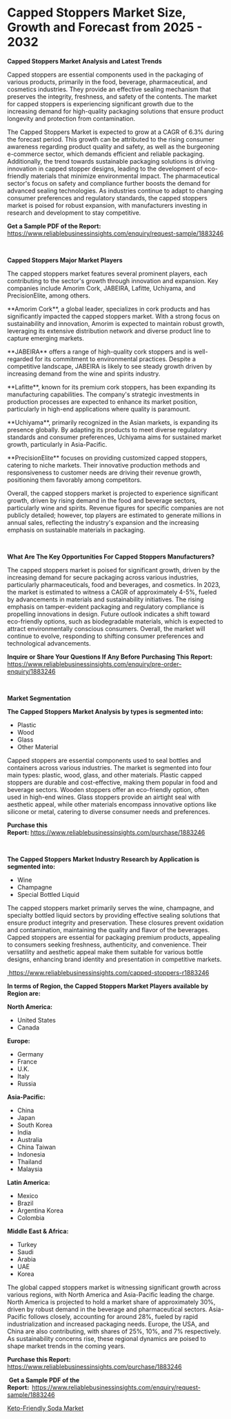 <p><h1>Capped Stoppers Market Size, Growth and Forecast from 2025 - 2032</h1></p><p><strong>Capped Stoppers Market Analysis and Latest Trends</strong></p>
<p><p>Capped stoppers are essential components used in the packaging of various products, primarily in the food, beverage, pharmaceutical, and cosmetics industries. They provide an effective sealing mechanism that preserves the integrity, freshness, and safety of the contents. The market for capped stoppers is experiencing significant growth due to the increasing demand for high-quality packaging solutions that ensure product longevity and protection from contamination.</p><p>The Capped Stoppers Market is expected to grow at a CAGR of 6.3% during the forecast period. This growth can be attributed to the rising consumer awareness regarding product quality and safety, as well as the burgeoning e-commerce sector, which demands efficient and reliable packaging. Additionally, the trend towards sustainable packaging solutions is driving innovation in capped stopper designs, leading to the development of eco-friendly materials that minimize environmental impact. The pharmaceutical sector's focus on safety and compliance further boosts the demand for advanced sealing technologies. As industries continue to adapt to changing consumer preferences and regulatory standards, the capped stoppers market is poised for robust expansion, with manufacturers investing in research and development to stay competitive.</p></p>
<p><strong>Get a Sample PDF of the Report:&nbsp;</strong> <a href="https://www.reliablebusinessinsights.com/enquiry/request-sample/1883246?utm_campaign=3128&utm_medium=2&utm_source=Github&utm_content=ia&utm_term=07042025&utm_id=capped-stoppers">https://www.reliablebusinessinsights.com/enquiry/request-sample/1883246</a></p>
<p>&nbsp;</p>
<p><strong>Capped Stoppers Major Market Players</strong></p>
<p><p>The capped stoppers market features several prominent players, each contributing to the sector's growth through innovation and expansion. Key companies include Amorim Cork, JABEIRA, Lafitte, Uchiyama, and PrecisionElite, among others.</p><p>**Amorim Cork**, a global leader, specializes in cork products and has significantly impacted the capped stoppers market. With a strong focus on sustainability and innovation, Amorim is expected to maintain robust growth, leveraging its extensive distribution network and diverse product line to capture emerging markets.</p><p>**JABEIRA** offers a range of high-quality cork stoppers and is well-regarded for its commitment to environmental practices. Despite a competitive landscape, JABEIRA is likely to see steady growth driven by increasing demand from the wine and spirits industry.</p><p>**Lafitte**, known for its premium cork stoppers, has been expanding its manufacturing capabilities. The company's strategic investments in production processes are expected to enhance its market position, particularly in high-end applications where quality is paramount.</p><p>**Uchiyama**, primarily recognized in the Asian markets, is expanding its presence globally. By adapting its products to meet diverse regulatory standards and consumer preferences, Uchiyama aims for sustained market growth, particularly in Asia-Pacific.</p><p>**PrecisionElite** focuses on providing customized capped stoppers, catering to niche markets. Their innovative production methods and responsiveness to customer needs are driving their revenue growth, positioning them favorably among competitors.</p><p>Overall, the capped stoppers market is projected to experience significant growth, driven by rising demand in the food and beverage sectors, particularly wine and spirits. Revenue figures for specific companies are not publicly detailed; however, top players are estimated to generate millions in annual sales, reflecting the industry's expansion and the increasing emphasis on sustainable materials in packaging.</p></p>
<p>&nbsp;</p>
<p><strong>What Are The Key Opportunities For Capped Stoppers Manufacturers?</strong></p>
<p><p>The capped stoppers market is poised for significant growth, driven by the increasing demand for secure packaging across various industries, particularly pharmaceuticals, food and beverages, and cosmetics. In 2023, the market is estimated to witness a CAGR of approximately 4-5%, fueled by advancements in materials and sustainability initiatives. The rising emphasis on tamper-evident packaging and regulatory compliance is propelling innovations in design. Future outlook indicates a shift toward eco-friendly options, such as biodegradable materials, which is expected to attract environmentally conscious consumers. Overall, the market will continue to evolve, responding to shifting consumer preferences and technological advancements.</p></p>
<p><strong>Inquire or Share Your Questions If Any Before Purchasing This Report:</strong> <a href="https://www.reliablebusinessinsights.com/enquiry/pre-order-enquiry/1883246?utm_campaign=3128&utm_medium=2&utm_source=Github&utm_content=ia&utm_term=07042025&utm_id=capped-stoppers">https://www.reliablebusinessinsights.com/enquiry/pre-order-enquiry/1883246</a></p>
<p>&nbsp;</p>
<p><strong>Market Segmentation</strong></p>
<p><strong>The Capped Stoppers Market Analysis by types is segmented into:</strong></p>
<p><ul><li>Plastic</li><li>Wood</li><li>Glass</li><li>Other Material</li></ul></p>
<p><p>Capped stoppers are essential components used to seal bottles and containers across various industries. The market is segmented into four main types: plastic, wood, glass, and other materials. Plastic capped stoppers are durable and cost-effective, making them popular in food and beverage sectors. Wooden stoppers offer an eco-friendly option, often used in high-end wines. Glass stoppers provide an airtight seal with aesthetic appeal, while other materials encompass innovative options like silicone or metal, catering to diverse consumer needs and preferences.</p></p>
<p><strong>Purchase this Report:&nbsp;</strong><a href="https://www.reliablebusinessinsights.com/purchase/1883246?utm_campaign=3128&utm_medium=2&utm_source=Github&utm_content=ia&utm_term=07042025&utm_id=capped-stoppers">https://www.reliablebusinessinsights.com/purchase/1883246</a></p>
<p>&nbsp;</p>
<p><strong>The Capped Stoppers Market Industry Research by Application is segmented into:</strong></p>
<p><ul><li>Wine</li><li>Champagne</li><li>Special Bottled Liquid</li></ul></p>
<p><p>The capped stoppers market primarily serves the wine, champagne, and specialty bottled liquid sectors by providing effective sealing solutions that ensure product integrity and preservation. These closures prevent oxidation and contamination, maintaining the quality and flavor of the beverages. Capped stoppers are essential for packaging premium products, appealing to consumers seeking freshness, authenticity, and convenience. Their versatility and aesthetic appeal make them suitable for various bottle designs, enhancing brand identity and presentation in competitive markets.</p></p>
<p><a href="https://www.reliablebusinessinsights.com/capped-stoppers-r1883246?utm_campaign=3128&utm_medium=2&utm_source=Github&utm_content=ia&utm_term=07042025&utm_id=capped-stoppers">&nbsp;https://www.reliablebusinessinsights.com/capped-stoppers-r1883246</a></p>
<p><strong>In terms of Region, the Capped Stoppers Market Players available by Region are:</strong></p>
<p>
    <p> <strong> North America: </strong>
        <ul>
            <li>United States</li>
            <li>Canada</li>
        </ul>
        </p> 
    <p> <strong> Europe: </strong>
        <ul>
            <li>Germany</li>
            <li>France</li>
            <li>U.K.</li>
            <li>Italy</li>
            <li>Russia</li>
        </ul>
        </p> 
    <p> <strong> Asia-Pacific: </strong>
        <ul>
            <li>China</li>
            <li>Japan</li>
            <li>South Korea</li>
            <li>India</li>
            <li>Australia</li>
            <li>China Taiwan</li>
            <li>Indonesia</li>
            <li>Thailand</li>
            <li>Malaysia</li>
        </ul>
        </p> 
    <p> <strong> Latin America: </strong>
        <ul>
            <li>Mexico</li>
            <li>Brazil</li>
            <li>Argentina Korea</li>
            <li>Colombia</li>
        </ul>
        </p> 
    <p> <strong> Middle East & Africa: </strong>
        <ul>
            <li>Turkey</li>
            <li>Saudi</li>
            <li>Arabia</li>
            <li>UAE</li>
            <li>Korea</li>
        </ul>
    </p>
    </p>
<p><p>The global capped stoppers market is witnessing significant growth across various regions, with North America and Asia-Pacific leading the charge. North America is projected to hold a market share of approximately 30%, driven by robust demand in the beverage and pharmaceutical sectors. Asia-Pacific follows closely, accounting for around 28%, fueled by rapid industrialization and increased packaging needs. Europe, the USA, and China are also contributing, with shares of 25%, 10%, and 7% respectively. As sustainability concerns rise, these regional dynamics are poised to shape market trends in the coming years.</p></p>
<p><strong>Purchase this Report: </strong><a href="https://www.reliablebusinessinsights.com/purchase/1883246?utm_campaign=3128&utm_medium=2&utm_source=Github&utm_content=ia&utm_term=07042025&utm_id=capped-stoppers">https://www.reliablebusinessinsights.com/purchase/1883246</a></p>
<p>&nbsp;<strong>Get a Sample PDF of the Report:&nbsp;&nbsp;</strong><a href="https://www.reliablebusinessinsights.com/enquiry/request-sample/1883246?utm_campaign=3128&utm_medium=2&utm_source=Github&utm_content=ia&utm_term=07042025&utm_id=capped-stoppers">https://www.reliablebusinessinsights.com/enquiry/request-sample/1883246</a></p>
<p><strong></strong></p>
<p><p><a href="https://github.com/shadnfamoza/Market-Research-Report-List-1/blob/main/keto-friendly-soda-market.md?utm_campaign=3128&utm_medium=2&utm_source=Github&utm_content=ia&utm_term=07042025&utm_id=capped-stoppers">Keto-Friendly Soda Market</a></p></p>